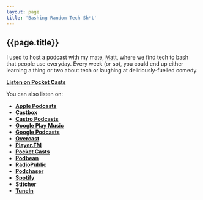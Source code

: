 ```yaml
---
layout: page
title: 'Bashing Random Tech Sh*t'
---
```


## {{page.title}}

I used to host a podcast with my mate, [Matt](https://doamatto.xyz), where we find tech to bash that people use everyday. Every week (or so), you could end up either learning a thing or two about tech or laughing at deliriously-fuelled comedy.

**[Listen on Pocket Casts](https://pca.st/Hj12)**

You can also listen on:
- **[Apple Podcasts](https://podcasts.apple.com/us/podcast/bashing-random-tech-sh-t/id1470820044)**
- **[Castbox](https://castbox.fm/channel/Bashing-Random-Tech-Sh*t-id2128009)**
- **[Castro Podcasts](https://castro.fm/podcast/54fa2e41-2f65-4756-93a9-eaa8ce8b42c7)**
- **[Google Play Music](https://play.google.com/music/m/Imtqdpdtcxrlyte7vktwkjenld4?t=Bashing_Random_Tech_Sht)**
- **[Google Podcasts](https://podcasts.google.com/?feed=aHR0cHM6Ly9hbmNob3IuZm0vcy9iNjZhM2UwL3BvZGNhc3QvcnNz)**
- **[Overcast](https://overcast.fm/itunes1470820044/bashing-random-tech-sh-t)**
- **[Player.FM](https://player.fm/series/bashing-random-tech-sht)**
- **[Pocket Casts](https://pca.st/Hj12)**
- **[Podbean](https://www.podbean.com/podcast-detail/mgyfk-96db6/Bashing-Random-Tech-Sh%2At-Podcast)**
- **[RadioPublic](https://radiopublic.com/bashing-random-tech-sht-69Owd3)**
- **[Podchaser](https://www.podchaser.com/podcasts/bashing-random-tech-sht-887400)**
- **[Spotify](https://open.spotify.com/show/4xth4XRCbjwEZJiJqVUG6d?si=E1yPOGBfQGuYmgrdrQ84Jg)**
- **[Stitcher](https://www.stitcher.com/s?fid=434738&refid=stpr)**
- **[TuneIn](https://tunein.com/podcasts/Technology-Podcasts/Bashing-Random-Tech-Sht-p1224198/)**
